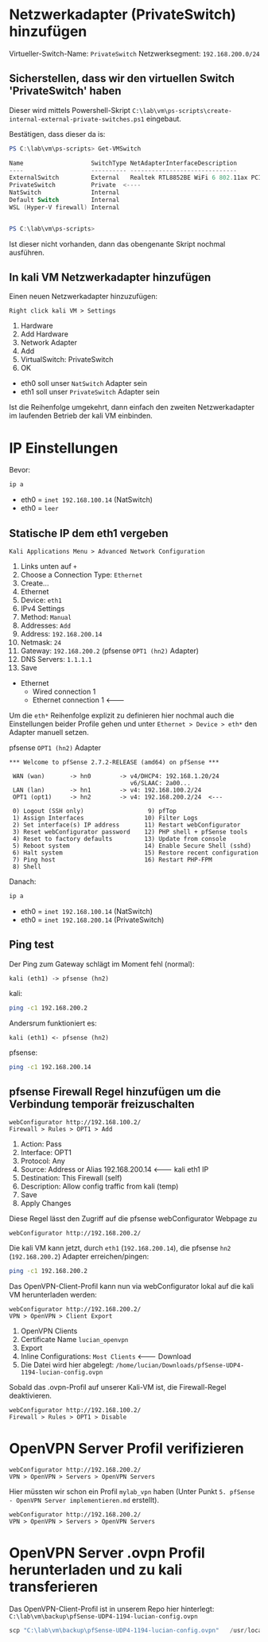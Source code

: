 # Netzwerkadapter (PrivateSwitch) hinzufügen

Virtueller-Switch-Name: `PrivateSwitch`
Netzwerksegment: `192.168.200.0/24`

## Sicherstellen, dass wir den virtuellen Switch 'PrivateSwitch' haben

Dieser wird mittels Powershell-Skript `C:\lab\vm\ps-scripts\create-internal-external-private-switches.ps1` eingebaut.

Bestätigen, dass dieser da is:
```powershell
PS C:\lab\vm\ps-scripts> Get-VMSwitch

Name                   SwitchType NetAdapterInterfaceDescription
----                   ---------- ------------------------------
ExternalSwitch         External   Realtek RTL8852BE WiFi 6 802.11ax PCIe Adapter
PrivateSwitch          Private  <----
NatSwitch              Internal
Default Switch         Internal
WSL (Hyper-V firewall) Internal


PS C:\lab\vm\ps-scripts>
```

Ist dieser nicht vorhanden, dann das obengenante Skript nochmal ausführen.

## In kali VM Netzwerkadapter hinzufügen

Einen neuen Netzwerkadapter hinzuzufügen:
```plaintext
Right click kali VM > Settings
```
1. Hardware
2. Add Hardware
3. Network Adapter
4. Add
5. VirtualSwitch: PrivateSwitch
6. OK

* eth0 soll unser `NatSwitch` Adapter sein
* eth1 soll unser `PrivateSwitch` Adapter sein

Ist die Reihenfolge umgekehrt, dann einfach den zweiten Netzwerkadapter im laufenden Betrieb der kali VM einbinden.

# IP Einstellungen

Bevor:
```bash
ip a
```
* eth0 = `inet 192.168.100.14` (NatSwitch)
* eth0 = `leer`

## Statische IP dem eth1 vergeben

```plaintext
Kali Applications Menu > Advanced Network Configuration
```
1. Links unten auf `+`
2. Choose a Connection Type: `Ethernet`
3. Create...
4. Ethernet
5. Device: `eth1`
6. IPv4 Settings
7. Method: `Manual`
8. Addresses: `Add`
9. Address: `192.168.200.14`
10. Netmask: `24`
11. Gateway: `192.168.200.2` (pfsense `OPT1 (hn2)` Adapter)
12. DNS Servers: `1.1.1.1`
13. Save

- Ethernet
   - Wired connection 1
   - Ethernet connection 1 <---
 
Um die `eth*` Reihenfolge explizit zu definieren hier nochmal auch die Einstellungen beider Profile gehen und unter `Ethernet > Device > eth*` den Adapter manuell setzen.

pfsense `OPT1 (hn2)` Adapter
```plaintext
*** Welcome to pfSense 2.7.2-RELEASE (amd64) on pfSense ***

 WAN (wan)       -> hn0        -> v4/DHCP4: 192.168.1.20/24
                                  v6/SLAAC: 2a00...
 LAN (lan)       -> hn1        -> v4: 192.168.100.2/24
 OPT1 (opt1)     -> hn2        -> v4: 192.168.200.2/24  <---

 0) Logout (SSH only)                  9) pfTop
 1) Assign Interfaces                 10) Filter Logs
 2) Set interface(s) IP address       11) Restart webConfigurator
 3) Reset webConfigurator password    12) PHP shell + pfSense tools
 4) Reset to factory defaults         13) Update from console
 5) Reboot system                     14) Enable Secure Shell (sshd)
 6) Halt system                       15) Restore recent configuration
 7) Ping host                         16) Restart PHP-FPM
 8) Shell
```

Danach:
```bash
ip a
```
* eth0 = `inet 192.168.100.14` (NatSwitch)
* eth0 = `inet 192.168.200.14` (PrivateSwitch)

## Ping test

Der Ping zum Gateway schlägt im Moment fehl (normal):

`kali (eth1) -> pfsense (hn2)`

kali:
```bash
ping -c1 192.168.200.2
```

Andersrum funktioniert es:

`kali (eth1) <- pfsense (hn2)`

pfsense:
```bash
ping -c1 192.168.200.14
```

## pfsense Firewall Regel hinzufügen um die Verbindung temporär freizuschalten

```plaintext
webConfigurator http://192.168.100.2/
Firewall > Rules > OPT1 > Add
```

1. Action: Pass
2. Interface: OPT1
3. Protocol: Any
4. Source: Address or Alias	192.168.200.14  <--- kali eth1 IP
5. Destination: This Firewall (self)
6. Description: Allow config traffic from kali (temp)
7. Save
8. Apply Changes

Diese Regel lässt den Zugriff auf die pfsense webConfigurator Webpage zu
```plaintext
webConfigurator http://192.168.200.2/
```

Die kali VM kann jetzt, durch `eth1` (`192.168.200.14`), die pfsense `hn2` (`192.168.200.2`) Adapter erreichen/pingen:

```bash
ping -c1 192.168.200.2
```

Das OpenVPN-Client-Profil kann nun via webConfigurator lokal auf die kali VM herunterladen werden:
```plaintext
webConfigurator http://192.168.200.2/
VPN > OpenVPN > Client Export
```
1. OpenVPN Clients
3. Certificate Name `lucian_openvpn`
4. Export
5. Inline Configurations: `Most Clients` <--- Download
6. Die Datei wird hier abgelegt: `/home/lucian/Downloads/pfSense-UDP4-1194-lucian-config.ovpn`

Sobald das .ovpn-Profil auf unserer Kali-VM ist, die Firewall-Regel deaktivieren.

```plaintext
webConfigurator http://192.168.100.2/
Firewall > Rules > OPT1 > Disable
```

# OpenVPN Server Profil verifizieren

```plaintext
webConfigurator http://192.168.200.2/
VPN > OpenVPN > Servers > OpenVPN Servers
```
Hier müssten wir schon ein Profil `mylab_vpn` haben (Unter Punkt `5. pfSense - OpenVPN Server implementieren.md` erstellt).

```plaintext
webConfigurator http://192.168.200.2/
VPN > OpenVPN > Servers > OpenVPN Servers
```

# OpenVPN Server .ovpn Profil herunterladen und zu kali transferieren

Das OpenVPN-Client-Profil ist in unserem Repo hier hinterlegt: `C:\lab\vm\backup\pfSense-UDP4-1194-lucian-config.ovpn`

```powershell
scp "C:\lab\vm\backup\pfSense-UDP4-1194-lucian-config.ovpn"   /usr/local/www/pxe
```






